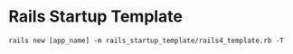 Rails Startup Template
======================
```
rails new [app_name] -m rails_startup_template/rails4_template.rb -T
```
